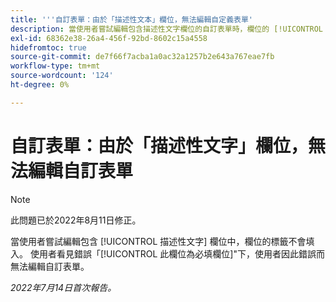 ```yaml
---
title: '''自訂表單：由於「描述性文本」欄位，無法編輯自定義表單'
description: 當使用者嘗試編輯包含描述性文字欄位的自訂表單時，欄位的 [!UICONTROL 標籤] 不會填入。 使用者在標籤欄位下看到「此欄位為必要」錯誤，且使用者因此錯誤而無法編輯自訂表單。
exl-id: 68362e38-26a4-456f-92bd-8602c15a4558
hidefromtoc: true
source-git-commit: de7f66f7acba1a0ac32a1257b2e643a767eae7fb
workflow-type: tm+mt
source-wordcount: '124'
ht-degree: 0%

---
```


# 自訂表單：由於「描述性文字」欄位，無法編輯自訂表單

>[!NOTE]
>
> 此問題已於2022年8月11日修正。

當使用者嘗試編輯包含 [!UICONTROL 描述性文字] 欄位中，欄位的標籤不會填入。 使用者看見錯誤「[!UICONTROL 此欄位為必填欄位]&quot;下，使用者因此錯誤而無法編輯自訂表單。

_2022年7月14日首次報告。_
